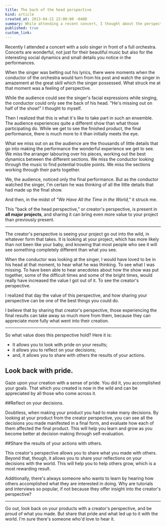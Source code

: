```yaml
---
title: The back of the head perspective
kind: article
created_at: 2013-04-21 22:00:00 -0400
summary: While attending a recent concert, I thought about the perspective of creator's.
published: true
custom_link: 
---
```


Recently I attended a concert with a solo singer in front of a full orchestra. Concerts are wonderful, not just for their beautiful music but also for the interesting social dynamics and small details you notice in the performances.

When the singer was belting out his lyrics, there were moments when the conductor of the orchestra would turn from his post and watch the singer in amazement at the great skill which the singer possessed. What struck me at that moment was a feeling of perspective.

While the audience could see the singer's facial expressions while singing, the conductor could only see the back of his head. "He's missing out on half of the show!" I thought to myself.

Then I realized that this is what it's like to take part in such an ensemble. The audience experiences quite a different show than what those participating do. While we get to see the finished product, the final performance, there is much more to it than initially meets the eye.

What we miss out on as the audience are the thousands of little details that go into making the performance the wonderful experience we get to see. We miss the arranger labouring over his pieces, working out the best dynamics between the different sections. We miss the conductor looking through the music to find potential trouble points. We miss the sections working through their parts together.

We, the audience, noticed only the final performance. But as the conductor watched the singer, I'm certain he was thinking of all the little details that had made up the final show.

And then, in the midst of *"We Have All the Time in the World,"* it struck me.

This "back of the head perspective," or creator's perspective, is present in **all major projects**, and sharing it can bring even more value to your project than previously present.

* * *

The creator's perspective is seeing your project go out into the wild, in whatever form that takes. It is looking at your project, which has more likely than not been like your baby, and knowing that most people who see it will see something completely different than what you see.

When the conductor was looking at the singer, I would have loved to be in his head at that moment, to hear what he was thinking. To see what I was missing. To have been able to hear anecdotes about how the show was put together, some of the difficult times and some of the bright times, would really have increased the value I got out of it. To see the creator's perspective.

I realized that day the value of this perspective, and how sharing your perspective can be one of the best things you could do.

I believe that by sharing that creator's perspective, those experiencing the final results can take away so much more from them, because they can appreciate more fully what went into their creation.

* * *

So what value does this perspective hold? Here it is:

* It allows you to look with pride on your results;
* it allows you to reflect on your decisions;
* and, it allows you to share with others the results of your actions.

## Look back with pride.

Gaze upon your creation with a sense of pride. You did it, you accomplished your goals. That which you created is now in the wild and can be appreciated by all those who come across it.

##Reflect on your decisions.

Doubtless, when making your product you had to make many decisions. By looking at your product from the creator perspective, you can see all the decisions you made manifested in a final form, and evaluate how each of them affected the final product. This will help you learn and grow as you become better at decision making through self-evaluation.

##Share the results of your actions with others.

This creator's perspective allows you to share what you made with others. Beyond that, though, it allows you to share your reflections on your decisions with the world. This will help you to help others grow, which is a most rewarding result.

Additionally, there's always someone who wants to learn by hearing how others accomplished what they are interested in doing. Why are tutorials and interviews so popular, if not because they offer insight into the creator's perspective?

* * *

Go out, look back on your products with a creator's perspective, and be proud of what you made. But share that pride and what led up to it with the world. I'm sure there's someone who'd love to hear it.